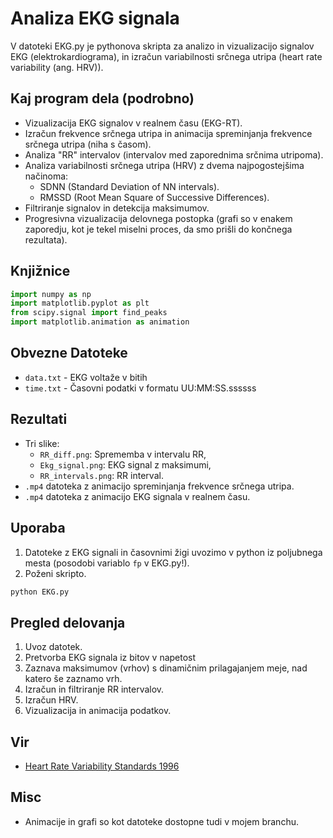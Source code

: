 # Analiza EKG signala
V datoteki EKG.py je pythonova skripta za analizo in vizualizacijo signalov EKG (elektrokardiograma), in izračun variabilnosti srčnega utripa (heart rate variability (ang. HRV)).

## Kaj program dela (podrobno)
- Vizualizacija EKG signalov v realnem času (EKG-RT).
- Izračun frekvence srčnega utripa in animacija spreminjanja frekvence srčnega utripa (niha s časom).
- Analiza "RR" intervalov (intervalov med zaporednima srčnima utripoma).
- Analiza variabilnosti srčnega utripa (HRV) z dvema najpogostejšima načinoma:
    - SDNN (Standard Deviation of NN intervals).
    - RMSSD (Root Mean Square of Successive Differences).
- Filtriranje signalov in detekcija maksimumov.
- Progresivna vizualizacija delovnega postopka (grafi so v enakem zaporedju, kot je tekel miselni proces, da smo prišli do končnega rezultata).

## Knjižnice
```python
import numpy as np
import matplotlib.pyplot as plt
from scipy.signal import find_peaks
import matplotlib.animation as animation
```

## Obvezne Datoteke
- `data.txt` - EKG voltaže v bitih
- `time.txt` - Časovni podatki v formatu UU:MM:SS.ssssss

## Rezultati
- Tri slike:
    - `RR_diff.png`: Sprememba v intervalu RR,
    - `Ekg_signal.png`: EKG signal z maksimumi,
    - `RR_intervals.png`: RR interval.
- `.mp4` datoteka z animacijo spreminjanja frekvence srčnega utripa.
- `.mp4` datoteka z animacijo EKG signala v realnem času.

## Uporaba
1. Datoteke z EKG signali in časovnimi žigi uvozimo v python iz poljubnega mesta (posodobi variablo `fp` v EKG.py!).
2. Poženi skripto.
```bash
python EKG.py
```

## Pregled delovanja
1. Uvoz datotek.
2. Pretvorba EKG signala iz bitov v napetost
3. Zaznava maksimumov (vrhov) s dinamičnim prilagajanjem meje, nad katero še zaznamo vrh.
4. Izračun in filtriranje RR intervalov.
5. Izračun HRV.
6. Vizualizacija in animacija podatkov.

## Vir
- [Heart Rate Variability Standards 1996](https://www.escardio.org/static-file/Escardio/Guidelines/Scientific-Statements/guidelines-Heart-Rate-Variability-FT-1996.pdf)

## Misc
- Animacije in grafi so kot datoteke dostopne tudi v mojem branchu.